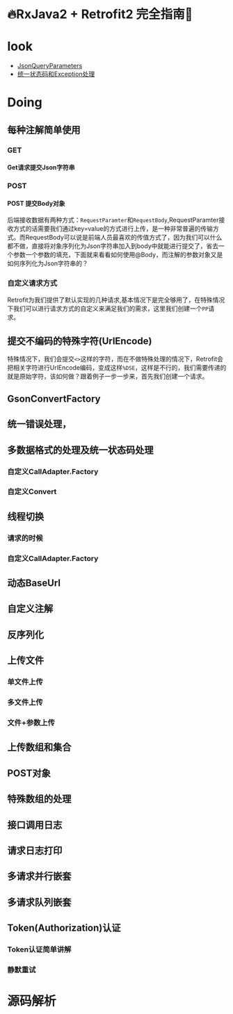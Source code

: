 # 🔥RxJava2 + Retrofit2 完全指南🌰


# look
- [JsonQueryParameters](wiki/JsonQueryParameters.md)
- [统一状态码和Exception处理](wiki/统一状态码和Exception处理.md)

# Doing

## 每种注解简单使用
### GET
#### Get请求提交Json字符串
### POST
#### POST 提交Body对象
后端接收数据有两种方式：`RequestParamter`和`RequestBody`,RequestParamter接收方式的话需要我们通过key=value的方式进行上传，是一种非常普遍的传输方式。而RequestBody可以说是前端人员最喜欢的传值方式了，因为我们可以什么都不做，直接将对象序列化为Json字符串加入到body中就能进行提交了，省去一个参数一个参数的填充，下面就来看看如何使用@Body，而注解的参数对象又是如何序列化为Json字符串的？
### 自定义请求方式
Retrofit为我们提供了默认实现的几种请求,基本情况下是完全够用了，在特殊情况下我们可以进行请求方式的自定义来满足我们的需求，这里我们创建一个`PP`请求。
## 提交不编码的特殊字符(UrlEncode)
特殊情况下，我们会提交`<>`这样的字符，而在不做特殊处理的情况下，Retrofit会把相关字符进行UrlEncode编码，变成这样`%DSE`，这样是不行的，我们需要传递的就是原始字符，该如何做？跟着例子一步一步来，首先我们创建一个请求。



## GsonConvertFactory
## 统一错误处理，
## 多数据格式的处理及统一状态码处理
### 自定义CallAdapter.Factory
### 自定义Convert
## 线程切换
### 请求的时候
### 自定义CallAdapter.Factory
## 动态BaseUrl
## 自定义注解
## 反序列化
## 上传文件
### 单文件上传
### 多文件上传
### 文件+参数上传
## 上传数组和集合
## POST对象
## 特殊数组的处理
## 接口调用日志
## 请求日志打印
## 多请求并行嵌套
## 多请求队列嵌套
## Token(Authorization)认证
### Token认证简单讲解
### 静默重试

# 源码解析
